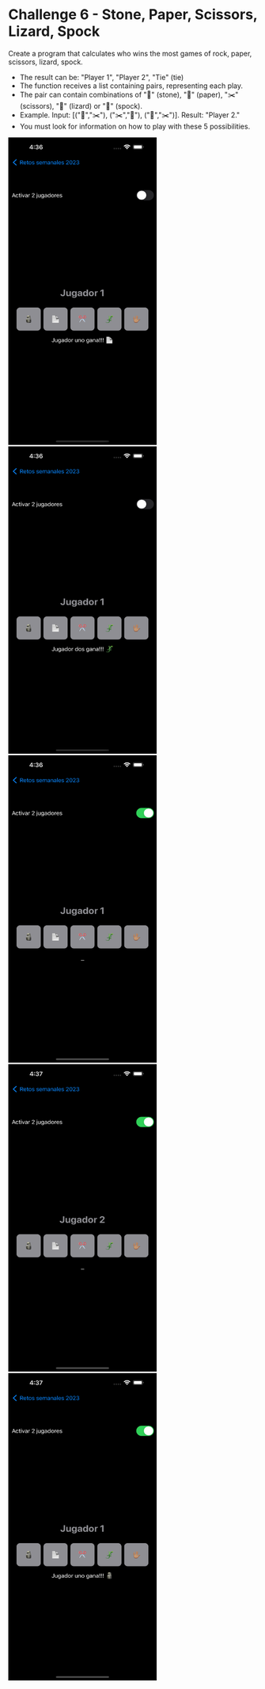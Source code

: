 # Challenge 6 - Stone, Paper, Scissors, Lizard, Spock

Create a program that calculates who wins the most games of rock, paper, scissors, lizard, spock.

- The result can be: "Player 1", "Player 2", "Tie" (tie)
- The function receives a list containing pairs, representing each play.
- The pair can contain combinations of "🗿" (stone), "📄" (paper), "✂️" (scissors), "🦎" (lizard) or "🖖" (spock).
- Example. Input: [("🗿","✂️"), ("✂️","🗿"), ("📄","✂️")]. Result: "Player 2."
- You must look for information on how to play with these 5 possibilities.


<img src="/ChallengesImages/Challenge%2006_1.png" width="300" height="620">
<img src="/ChallengesImages/Challenge%2006_2.png" width="300" height="620">
<img src="/ChallengesImages/Challenge%2006_3.png" width="300" height="620">
<img src="/ChallengesImages/Challenge%2006_4.png" width="300" height="620">
<img src="/ChallengesImages/Challenge%2006_5.png" width="300" height="620">